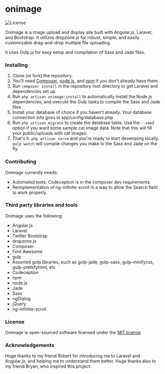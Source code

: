 # onimage

![License](https://poser.pugx.org/laravel/framework/license.svg)

Onimage is a image upload and display site built with Angular.js, Laravel, and Bootstrap.  It utilizes dropzone.js for robust, simple, and easily customizable drag-and-drop multiple file uploading.

It uses Gulp.js for easy setup and compilation of Sass and Jade files.

### Installing

1. Clone (or fork) the repository.
2. You'll need [Composer](http://getcomposer.org), [node.js](http://nodejs.org/), and [npm](https://www.npmjs.org/) if you don't already have them.
3. Run `composer install` in the repository root directory to get Laravel and dependencies set up.
4. Run `php artisan onimage:install` to automatically install the Node.js dependencies, and execute the Gulp tasks to compile the Sass and Jade files.
5. Install your database of choice if you haven't already.  Your database connection info goes in app/config/database.php
6. Run `php artisan migrate` to create the database table.  Use the `--seed` option if you want some sample cat image data.  Note that this will fill your public/uploads with cat images.
7. That's it.  `php artisan serve` and you're ready to start developing locally. `gulp watch` will compile changes you make to the Sass and Jade on the fly.

### Contributing

Onimage currently needs:

* Automated tests.  Codeception is in the composer dev requirements.
* Reimplementation of ng-infinite-scroll in a way to allow the Search field to work properly.

### Third party libraries and tools

Onimage uses the following:

* Angular.js
* Laravel
* Twitter Bootstrap
* dropzone.js
* Composer
* Font Awesome
* gulp
* Assorted gulp libraries, such as gulp-jade, gulp-sass, gulp-minifycss, gulp-prettifyhtml, etc
* Codeception
* npm
* node.js
* Jade
* Sass
* ngDialog
* jQuery
* ng-infinite-scroll

### License

Onimage is open-sourced software licensed under the [MIT license](http://opensource.org/licenses/MIT)

### Acknowledgements
Huge thanks to my friend Robert for introducing me to Laravel and Angular.js, and helping me to understand them better.
Huge thanks also to my friend Bryan, who inspired this project.
